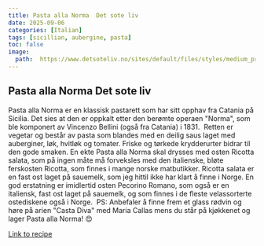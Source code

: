 ```yaml
---
title: Pasta alla Norma  Det sote liv
date: 2025-09-06
categories: [Italian]
tags: [sicillian, aubergine, pasta]
toc: false
image:
  path:  https://www.detsoteliv.no/sites/default/files/styles/medium_preview/public/fields/images/main/7T1A1524.jpg?itok=Hazc1SRx
---
```


## Pasta alla Norma  Det sote liv

Pasta alla Norma er en klassisk pastarett som har sitt opphav fra Catania på Sicilia. Det sies at den er oppkalt etter den berømte operaen "Norma", som ble komponert av Vincenzo Bellini (også fra Catania) i 1831.  Retten er vegetar og består av pasta som blandes med en deilig saus laget med auberginer, løk, hvitløk og tomater. Friske og tørkede krydderurter bidrar til den gode smaken. En ekte Pasta alla Norma skal drysses med osten Ricotta salata, som på ingen måte må forveksles med den italienske, bløte ferskosten Ricotta, som finnes i mange norske matbutikker. Ricotta salata er en fast ost laget på sauemelk, som jeg hittil ikke har klart å finne i Norge. En god erstatning er imidlertid osten Pecorino Romano, som også er en italiensk, fast ost laget på sauemelk, og som finnes i de fleste velassorterte ostediskene også i Norge.  PS: Anbefaler å finne frem et glass rødvin og høre på arien "Casta Diva" med Maria Callas mens du står på kjøkkenet og lager Pasta alla Norma! 😍

[Link to recipe](https://www.detsoteliv.no/oppskrift/pasta-alla-norma)

  
